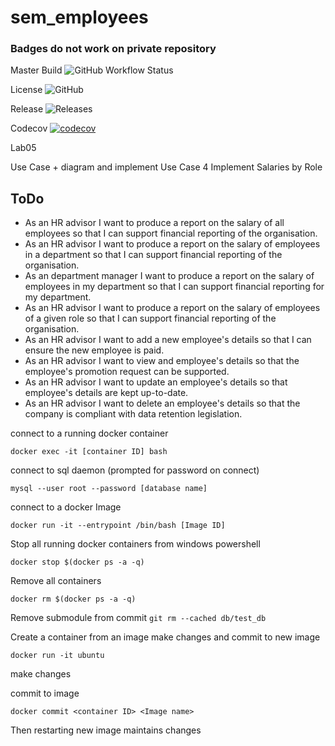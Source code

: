 # sem_employees

### Badges do not work on private repository 

Master Build  ![GitHub Workflow Status](https://img.shields.io/github/workflow/status/Kevin-Sim/sem_employees/A%20workflow%20for%20my%20Hello%20World%20App?style=flat-square)

License ![GitHub](https://img.shields.io/github/license/Kevin-Sim/sem_employees)

Release ![Releases](https://img.shields.io/github/release/Kevin-Sim/sem_employees)

Codecov [![codecov](https://codecov.io/gh/Kevin-Sim/sem_employees/branch/master/graph/badge.svg?token=iQIPjfryiX)](https://codecov.io/gh/Kevin-Sim/sem_employees)

Lab05

Use Case + diagram and implement Use Case 4 Implement Salaries by Role 


## ToDo

- As an HR advisor I want to produce a report on the salary of all employees so that I can support financial reporting of the organisation.
- As an HR advisor I want to produce a report on the salary of employees in a department so that I can support financial reporting of the organisation.
- As an department manager I want to produce a report on the salary of employees in my department so that I can support financial reporting for my department.
- As an HR advisor I want to produce a report on the salary of employees of a given role so that I can support financial reporting of the organisation.
- As an HR advisor I want to add a new employee's details so that I can ensure the new employee is paid.
- As an HR advisor I want to view and employee's details so that the employee's promotion request can be supported.
- As an HR advisor I want to update an employee's details so that employee's details are kept up-to-date.
- As an HR advisor I want to delete an employee's details so that the company is compliant with data retention legislation.

connect to a running docker container

`docker exec -it [container ID] bash`

connect to sql daemon (prompted for password on connect)

`mysql --user root --password [database name]`

connect to a docker Image

`docker run -it --entrypoint /bin/bash [Image ID]`

Stop all running docker containers from windows powershell

`docker stop $(docker ps -a -q)`

Remove all containers

`docker rm $(docker ps -a -q)`

Remove submodule from commit
`git rm --cached db/test_db`

Create a container from an image make changes and commit to new image

`docker run -it ubuntu`

make changes

commit to image

`docker commit <container ID> <Image name>`

Then restarting new image maintains changes
